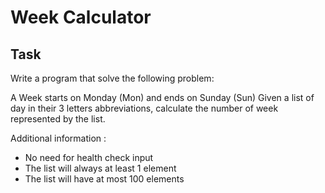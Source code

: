 # Week Calculator

## Task

Write a program that solve the following problem:

A Week starts on Monday (Mon) and ends on Sunday (Sun)
Given a list of day in their 3 letters abbreviations, calculate the number of week represented by the list.

Additional information :
 - No need for health check input
 - The list will always at least 1 element
 - The list will have at most 100 elements
